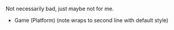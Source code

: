 Not necessarily bad, just maybe not for me.

- Game (Platform) (note wraps to second line with default style)